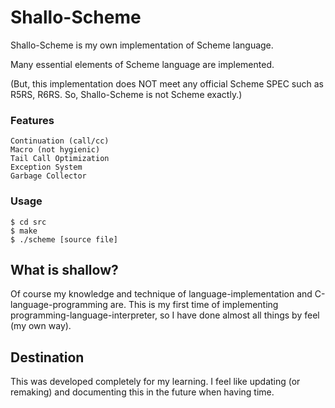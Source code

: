 Shallo-Scheme
==============
Shallo-Scheme is my own implementation of Scheme language.

Many essential elements of Scheme language are implemented.

(But, this implementation does NOT meet any official Scheme SPEC such as R5RS, R6RS. So, Shallo-Scheme is not Scheme exactly.)


### Features ###
    Continuation (call/cc)
    Macro (not hygienic)
    Tail Call Optimization
    Exception System
    Garbage Collector

### Usage ###
    $ cd src
    $ make
    $ ./scheme [source file]


What is shallow?
----------------
Of course my knowledge and technique of language-implementation and C-language-programming are.
This is my first time of implementing programming-language-interpreter, so I have done almost all things by feel (my own way).

Destination
-----------
This was developed completely for my learning.
I feel like updating (or remaking) and documenting this in the future when having time.

